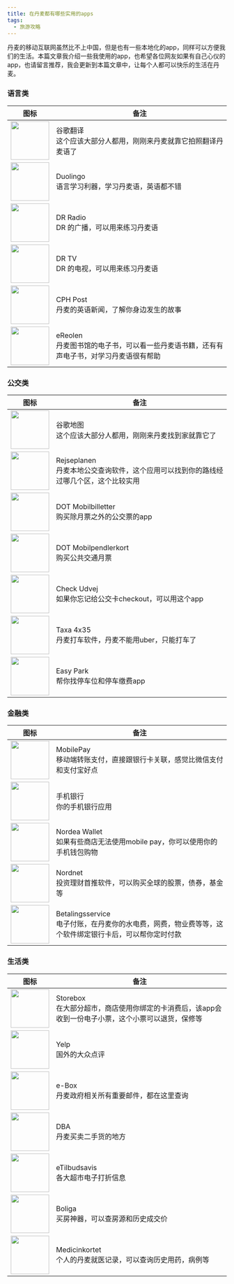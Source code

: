```yaml
---
title: 在丹麦都有哪些实用的apps
tags:
  - 旅游攻略
---
```


丹麦的移动互联网虽然比不上中国，但是也有一些本地化的app，同样可以方便我们的生活。本篇文章我介绍一些我使用的app，也希望各位网友如果有自己心仪的app，也请留言推荐，我会更新到本篇文章中，让每个人都可以快乐的生活在丹麦。

### 语言类

| 图标 | 备注  |
| --- | ------- |
| <img src="/guide/images/apps/google-translate.png" width="88" height="88" /> | 谷歌翻译<br>这个应该大部分人都用，刚刚来丹麦就靠它拍照翻译丹麦语了 |  
| <img src="/guide/images/apps/duolingo.png" width="88" height="88" /> | Duolingo<br>语言学习利器，学习丹麦语，英语都不错 |
| <img src="/guide/images/apps/dr-radio.jpeg" width="88" height="88" /> | DR Radio<br>DR 的广播，可以用来练习丹麦语 |
| <img src="/guide/images/apps/dr-tv.png" width="88" height="88" /> | DR TV<br>DR 的电视，可以用来练习丹麦语 |
| <img src="/guide/images/apps/cphpost.png" width="88" height="88" /> | CPH Post<br>丹麦的英语新闻，了解你身边发生的故事 |
| <img src="/guide/images/apps/eReolen.png" width="88" height="88" /> | eReolen<br>丹麦图书馆的电子书，可以看一些丹麦语书籍，还有有声电子书，对学习丹麦语很有帮助 |

### 公交类

| 图标 | 备注  |
| --- | ------- |
| <img src="/guide/images/apps/google-map.jpg" width="88" height="88" /> | 谷歌地图<br>这个应该大部分人都用，刚刚来丹麦找到家就靠它了 |  
| <img src="/guide/images/apps/rejseplanen.png" width="88" height="88" /> | Rejseplanen<br>丹麦本地公交查询软件，这个应用可以找到你的路线经过哪几个区，这个比较实用 |
| <img src="/guide/images/apps/dot-mobilbilletter.png" width="88" height="88" /> | DOT Mobilbilletter<br>购买除月票之外的公交票的app |
| <img src="/guide/images/apps/DOT-Mobilpendlerkort.png" width="88" height="88" /> | DOT Mobilpendlerkort<br>购买公共交通月票 |
| <img src="/guide/images/apps/check-udvej.png" width="88" height="88" /> | Check Udvej<br>如果你忘记给公交卡checkout，可以用这个app |
| <img src="/guide/images/apps/taxa.jpg" width="88" height="88" /> | Taxa 4x35<br>丹麦打车软件，丹麦不能用uber，只能打车了 |
| <img src="/guide/images/apps/EasyPark.png" width="88" height="88" /> | Easy Park<br>帮你找停车位和停车缴费app |

### 金融类

| 图标 | 备注  |
| --- | ------- |
| <img src="/guide/images/apps/mobilepay.png" width="88" height="88" /> | MobilePay<br>移动端转账支付，直接跟银行卡关联，感觉比微信支付和支付宝好点 |  
| <img src="/guide/images/apps/Nordea-mobilbank.png" width="88" height="88" /> | 手机银行<br>你的手机银行应用 |
| <img src="/guide/images/apps/nordea-wallet.png" width="88" height="88" /> | Nordea Wallet<br>如果有些商店无法使用mobile pay，你可以使用你的手机钱包购物 |
| <img src="/guide/images/apps/Nordnet.jpg" width="88" height="88" /> | Nordnet<br>投资理财首推软件，可以购买全球的股票，债券，基金等 |
| <img src="/guide/images/apps/betalingsservice.png" width="88" height="88" /> | Betalingsservice<br>电子付账，在丹麦你的水电费，网费，物业费等等，这个软件绑定银行卡后，可以帮你定时付款 |

### 生活类

| 图标 | 备注  |
| --- | ------- |
| <img src="/guide/images/apps/Storebox.jpg" width="88" height="88" /> | Storebox<br>在大部分超市，商店使用你绑定的卡消费后，该app会收到一份电子小票，这个小票可以退货，保修等 |  
| <img src="/guide/images/apps/Yelp.png" width="88" height="88" /> | Yelp<br>国外的大众点评 |
| <img src="/guide/images/apps/e-boks.png" width="88" height="88" /> | e-Box<br>丹麦政府相关所有重要邮件，都在这里查询 |
| <img src="/guide/images/apps/dba.png" width="88" height="88" /> | DBA<br>丹麦买卖二手货的地方 |
| <img src="/guide/images/apps/eTilbudsavis.png" width="88" height="88" /> | eTilbudsavis<br>各大超市电子打折信息 |
| <img src="/guide/images/apps/boliga.png" width="88" height="88" /> | Boliga<br>买房神器，可以查房源和历史成交价 |
| <img src="/guide/images/apps/Medicinkortet.png" width="88" height="88" /> | Medicinkortet<br>个人的丹麦就医记录，可以查询历史用药，病例等 ||
